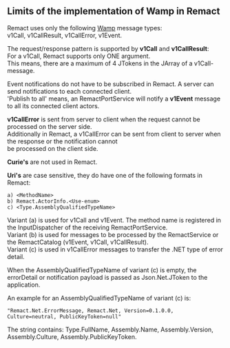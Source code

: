 ﻿
Limits of the implementation of Wamp in Remact
----------------------------------------------

Remact uses only the following [Wamp](http://wamp.ws/) message types:  
v1Call, v1CallResult, v1CallError, v1Event.  

The request/response pattern is supported by **v1Call** and **v1CallResult**:  
For a v1Call, Remact supports only ONE argument.  
This means, there are a maximum of 4 JTokens in the JArray of a v1Call-message.  

Event notifications do not have to be subscribed in Remact. A server can send notifications to each connected client.  
'Publish to all' means, an RemactPortService will notify a **v1Event** message to all its connected client actors.  

**v1CallError** is sent from server to client when the request cannot be processed on the server side.  
Additionally in Remact, a v1CallError can be sent from client to server when the response or the notification cannot   
be processed on the client side.  

**Curie's** are not used in Remact.

**Uri's** are case sensitive, they do have one of the following formats in Remact:

	a) <MethodName>  
    b) Remact.ActorInfo.<Use-enum>  
	c) <Type.AssemblyQualifiedTypeName>  

Variant (a) is used for v1Call and v1Event. The method name is registered in the InputDispatcher of the receiving RemactPortService.  
Variant (b) is used for messages to be processed by the RemactService or the RemactCatalog (v1Event, v1Call, v1CallResult).  
Variant (c) is used in v1CallError messages to transfer the .NET type of error detail.  

When the AssemblyQualifiedTypeName of variant (c) is empty, the errorDetail or notification payload is passed as 
Json.Net.JToken to the application.

An example for an AssemblyQualifiedTypeName of variant (c) is:

    "Remact.Net.ErrorMessage, Remact.Net, Version=0.1.0.0, Culture=neutral, PublicKeyToken=null"

The string contains: Type.FullName, Assembly.Name, Assembly.Version, Assembly.Culture, Assembly.PublicKeyToken.
 
